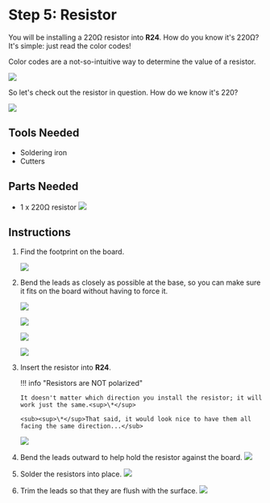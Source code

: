 # Step 5: Resistor

You will be installing a 220Ω resistor into **R24**. How do you know
it's 220Ω? It's simple: just read the color codes\!

Color codes are a not-so-intuitive way to determine the value of a
resistor.

![](images/resistorchart.png)

So let's check out the resistor in question. How do we know it's 220?

![](images/r220ohm.png)

## Tools Needed

- Soldering iron
- Cutters

## Parts Needed

- 1 x 220Ω resistor
  ![](images/15302680.jpg)

## Instructions

1.  Find the footprint on the board.

    ![](images/17367061.jpg?width=500)

2.  Bend the leads as closely as possible at the base, so you can make
    sure it fits on the board without having to force it.

    ![](images/13893835.jpg?width=500)

    ![](images/13893836.jpg?width=500)

    ![](images/13893837.jpg?width=500)

    ![](images/13893838.jpg?width=500)

3.  Insert the resistor into **R24**.

    !!! info "Resistors are NOT polarized"

        It doesn't matter which direction you install the resistor; it will
        work just the same.<sup>\*</sup>

        <sub><sup>\*</sup>That said, it would look nice to have them all
        facing the same direction...</sub>

    ![](images/14417921.jpg?width=500)

4.  Bend the leads outward to help hold the resistor against the
    board.
    ![](images/14417923.jpg?width=500)

5.  Solder the resistors into place.
    ![](images/14417922.jpg?width=500)

6.  Trim the leads so that they are flush with the surface.
    ![](images/14417924.jpg?width=500)
